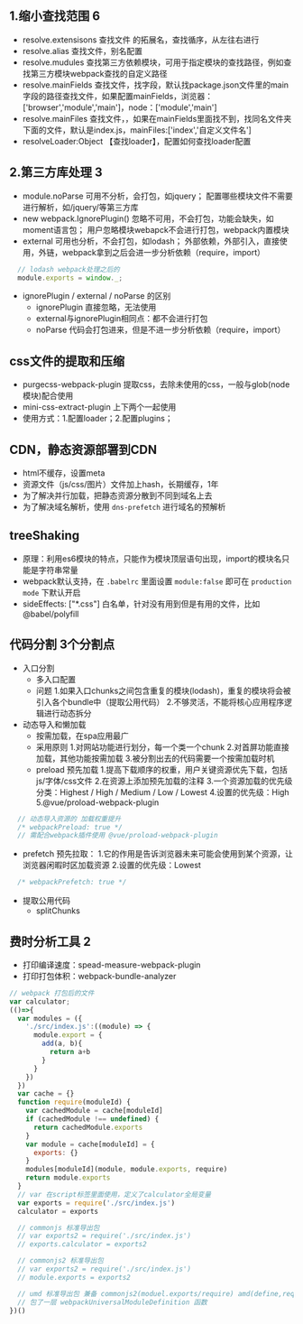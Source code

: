 
## 1.缩小查找范围 6
- resolve.extensisons    查找文件 的拓展名，查找循序，从左往右进行
- resolve.alias          查找文件，别名配置
- resolve.mudules        查找第三方依赖模块，可用于指定模块的查找路径，例如查找第三方模块webpack查找的自定义路径
- resolve.mainFields     查找文件，找字段，默认找package.json文件里的main字段的路径查找文件，如果配置mainFields，浏览器：['browser','module','main']，node：['module','main']
- resolve.mainFiles      查找文件，，如果在mainFields里面找不到，找同名文件夹下面的文件，默认是index.js，mainFiles:['index','自定义文件名']
- resolveLoader:Object   【查找loader】，配置如何查找loader配置

## 2.第三方库处理 3
- module.noParse               可用不分析，会打包，如jquery；
                                配置哪些模块文件不需要进行解析，如/jquery/等第三方库
- new webpack.IgnorePlugin()   忽略不可用，不会打包，功能会缺失，如moment语言包；
                                用户忽略模块webapck不会进行打包，webpack内置模块
- external                     可用也分析，不会打包，如lodash；
                                外部依赖，外部引入，直接使用，外链，webpack拿到之后会进一步分析依赖（require，import）
```js
  // lodash webpack处理之后的
  module.exports = window._;
```
- ignorePlugin / external / noParse 的区别
  - ignorePlugin 直接忽略，无法使用
  - external与ignorePlugin相同点：都不会进行打包
  - noParse 代码会打包进来，但是不进一步分析依赖（require，import）

## css文件的提取和压缩
- purgecss-webpack-plugin   提取css，去除未使用的css，一般与glob(node模块)配合使用
- mini-css-extract-plugin   上下两个一起使用
- 使用方式：1.配置loader；2.配置plugins；

## CDN，静态资源部署到CDN
- html不缓存，设置meta
- 资源文件（js/css/图片）文件加上hash，长期缓存，1年
- 为了解决并行加载，把静态资源分散到不同到域名上去
- 为了解决域名解析，使用 `dns-prefetch` 进行域名的预解析

## treeShaking
- 原理：利用es6模块的特点，只能作为模块顶层语句出现，import的模块名只能是字符串常量
- webpack默认支持，在 `.babelrc` 里面设置 `module:false` 即可在 `production mode` 下默认开启
- sideEffects: ["*.css"] 白名单，针对没有用到但是有用的文件，比如 @babel/polyfill

## 代码分割 3个分割点
- 入口分割
  - 多入口配置
  - 问题
      1.如果入口chunks之间包含重复的模块(lodash)，重复的模块将会被引入各个bundle中（提取公用代码）
      2.不够灵活，不能将核心应用程序逻辑进行动态拆分
- 动态导入和懒加载
  - 按需加载，在spa应用最广
  - 采用原则
      1.对网站功能进行划分，每一个类一个chunk
      2.对首屏功能直接加载，其他功能按需加载
      3.被分割出去的代码需要一个按需加载时机
  - preload  预先加载
      1.提高下载顺序的权重，用户关键资源优先下载，包括js/字体/css文件
      2.在资源上添加预先加载的注释
      3.一个资源加载的优先级分类：Highest / High / Medium / Low / Lowest
      4.设置的优先级：High
      5.@vue/proload-webpack-plugin
```js
  // 动态导入资源的 加载权重提升
  /* webpackPreload: true */
  // 需配合webpack插件使用 @vue/proload-webpack-plugin
```
  - prefetch 预先拉取：
      1.它的作用是告诉浏览器未来可能会使用到某个资源，让浏览器闲暇时区加载资源
      2.设置的优先级：Lowest
```js
  /* webpackPrefetch: true */
```
- 提取公用代码
  - splitChunks

## 费时分析工具 2
- 打印编译速度：spead-measure-webpack-plugin
- 打印打包体积：webpack-bundle-analyzer




```js
// webpack 打包后的文件
var calculator;
(()=>{
  var modules = ({
    './src/index.js':((module) => {
      module.export = {
        add(a, b){
          return a+b
        }
      }
    })
  })
  var cache = {}
  function require(moduleId) {
    var cachedModule = cache[moduleId]
    if (cachedModule !== undefined) {
      return cachedModule.exports
    }
    var module = cache[moduleId] = {
      exports: {}
    }
    modules[moduleId](module, module.exports, require)
    return module.exports
  }
  // var 在script标签里面使用，定义了calculator全局变量
  var exports = require('./src/index.js')
  calculator = exports

  // commonjs 标准导出包
  // var exports2 = require('./src/index.js')
  // exports.calculator = exports2

  // commonjs2 标准导出包
  // var exports2 = require('./src/index.js')
  // module.exports = exports2

  // umd 标准导出包 兼备 commonjs2(moduel.exports/require) amd(define,require) commonjs(exports/require) 全局window(window.xxx)
  // 包了一层 webpackUniversalModuleDefinition 函数
})()
```